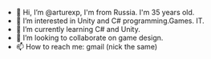 - 👋 Hi, I’m @arturexp, I'm from Russia. I'm 35 years old.
- 👀 I’m interested in Unity and C# programming.Games. IT.
- 🌱 I’m currently learning C# and Unity.
- 💞️ I’m looking to collaborate on game design.
- 📫 How to reach me: gmail (nick the same)

<!---
arturexp/arturexp is a ✨ special ✨ repository because its `README.md` (this file) appears on your GitHub profile.
You can click the Preview link to take a look at your changes.
--->
